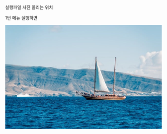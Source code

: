 
실행파일 사진 올리는 위치 

1번 메뉴 실행하면 

<img
src = "https://github.com/sanghyunlee77/2023_JAVACRUD_project1/blob/master/screenshot/ship-7833921_640.jpg?raw=true">
